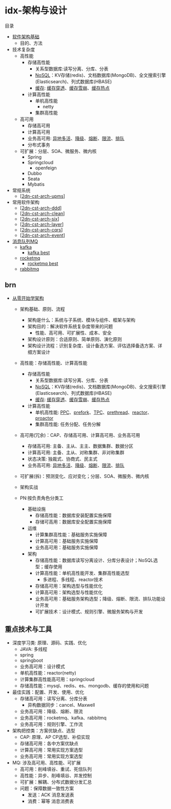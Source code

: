 # idx-架构与设计 

目录

-   [软件架构基础](id:dn-cst-arch-base)
    -   目的、方法
-   技术复杂度
    -   高性能
        -   存储高性能
            -   关系型数据库:读写分离、分库、分表
            -   [NoSQL](id:brn-cst-arch-arch0-NoSQL)：KV存储(redis)、文档数据库(MongoDB)、全文搜索引擎(Elasticsearch)、列式数据库(HBASE)
            -   [缓存](id:brn-cst-arch-arch0-缓存):
                [缓存穿透](id:brn-cst-arch-arch0-缓存穿透)、[缓存雪崩](id:brn-cst-arch-arch0-缓存雪崩)、[缓存热点](id:brn-cst-arch-arch0-缓存热点)
        -   计算高性能
            -   单机高性能
                -   netty
            -   集群高性能
    -   高可用
        -   存储高可用
        -   计算高可用
        -   业务高可用:
            [异地多活](id:brn-cst-arch-arch0-业务高可用-异地多活)、[降级](id:brn-cst-arch-arch0-业务高可用-降级)、[熔断](id:brn-cst-arch-arch0-业务高可用-熔断)、[限流](id:brn-cst-arch-arch0-业务高可用-限流)、[排队](id:brn-cst-arch-arch0-业务高可用-排队)
        -   分布式事务
    -   可扩展：分层、SOA、微服务、微内核
        -   Spring
        -   Springcloud
            -   openfeign
        -   Dubbo
        -   Seata
        -   Mybatis
-   常规系统
    -   [[2dn-cst-arch-upms]]
-   常用软件架构
    -  [[2dn-cst-arch-ddd]]
    -  [[2dn-cst-arch-clean]]
    -  [[2dn-cst-arch-six]]
    -  [[2dn-cst-arch-layer]]
    -  [[2dn-cst-arch-cqrs]]
    -  [[2dn-cst-arch-event]] 
-   [消息队列MQ](id:idx-cst-mq)
    -   [kafka](id:dn-cst-kafka)
        -   [kafka best](id:dn-cst-kafka-best)
    -   [rocketmq](id:dn-cst-rocketmq-base)
        -   [rocketmq best](id:dn-cst-rocketmq-best)
    -   [rabbitmq](id:dn-cst-rabbitmq-base)

## brn

-   [从零开始学架构](id:brn-cst-arch-arch0)
    -   架构基础、原则、流程

        -   架构是什么：系统与子系统、模块与组件、框架与架构
        -   架构目的：解决软件系统复杂度带来的问题
            -   性能、高可用、可扩展性、成本、安全
        -   架构设计原则：合适原则、简单原则、演化原则
        -   架构设计流程：识别复杂度、设计备选方案、评估选择备选方案、详细方案设计

    -   高性能：存储高性能、计算高性能

        -   存储高性能
            -   关系型数据库:读写分离、分库、分表
            -   [NoSQL](id:brn-cst-arch-arch0-NoSQL)：KV存储(redis)、文档数据库(MongoDB)、全文搜索引擎(Elasticsearch)、列式数据库(HBASE)
            -   [缓存](id:brn-cst-arch-arch0-缓存):
                [缓存穿透](id:brn-cst-arch-arch0-缓存穿透)、[缓存雪崩](id:brn-cst-arch-arch0-缓存雪崩)、[缓存热点](id:brn-cst-arch-arch0-缓存热点)
        -   计算高性能
            -   单机高性能:
                [PPC](id:brn-cst-arch-arch0-PPC)、[prefork](id:brn-cst-arch--arch0prefork)、[TPC](id:brn-cst-arch-arch0-TPC)、[prethread](id:brn-cst-arch-arch0-prethread)、[reactor](id:brn-cst-arch-arch0-reactor)、[proactor](id:brn-cst-arch-arch0-roactor)
            -   集群高性能: 任务分配、任务分解

    -   高可用(冗余)：CAP、存储高可用、计算高可用、业务高可用

        -   存储高可用: 主备、主从、主主、数据集群、数据分区
        -   计算高可用: 主备、主从、对称集群、非对称集群
        -   状态决策: 独裁式、协商式、民主式
        -   业务高可用:
            [异地多活](id:brn-cst-arch-arch0-业务高可用-异地多活)、[降级](id:brn-cst-arch-arch0-业务高可用-降级)、[熔断](id:brn-cst-arch-arch0-业务高可用-熔断)、[限流](id:brn-cst-arch-arch0-业务高可用-限流)、[排队](id:brn-cst-arch-arch0-业务高可用-排队)

    -   可扩展(拆)：预测变化、应对变化；分层、SOA、微服务、微内核

    -   架构实战

    -   PN:按负责角色分类工

        -   基础设施
            -   存储高性能：数据库安装配置实施保障
            -   存储可高用：数据库安全配置实施保障
        -   运维
            -   计算集群高性能：基础服务实施保障
            -   计算高可用：基础服务实施保障
            -   业务高可用：基础服务实施保障
        -   架构
            -   存储高性能：数据库读写分离设计、分库分表设计；NoSQL选型；缓存使用
            -   计算高性能：单机高性能开发、集群高性能选型
                -   多进程、多线程、reactor技术
            -   存储高可用：架构选型与性能优化
            -   计算高可用：架构选型与性能优化
            -   业务高可用：基础服务架构选型；降级、熔断、限流、排队功能设计开发
            -   可扩展技术：设计模式、规则引擎、微服务架构与开发

## 重点技术与工具

-   深度学习类: 原理、源码、实践、优化
    -   JAVA: 多线程
    -   spring
    -   springboot
    -   业务高可用：设计模式
    -   单机高性能：reactor(netty)
    -   计算集群高性能高可用：springcloud
    -   存储高性能：mysql、redis、es、mongodb、缓存的使用和问题
-   最佳实践：配置、开发、使用、优化
    -   存储高可用：读写分离、分库分表
        -   异构数据同步：cancel、Maxwell
    -   业务高可用：降级、熔断、限流
    -   业务高可用：rocketmq、kafka、rabbitmq
    -   业务高可用：规则引擎、工作流
-   架构把控类：方案优缺点、选型
    -   CAP: 原理、AP CP选型、补偿实现
    -   存储高可用：各中方案优缺点
    -   计算高可用：常用实现方案选型
    -   业务高可用：常用实现方案选型
-   MQ: 涉及高可用、高性能、可扩展
    -   高可用：削峰填谷、重试、死信队列
    -   高性能：异步、削峰填谷、并发控制
    -   可扩展：解耦、分布式数据分发汇总
    -   问题：保障数据一致性方案
        -   发送：ACK 消息发送表
        -   消费：幂等 消息消费表


[//begin]: # "Autogenerated link references for markdown compatibility"
[2dn-cst-arch-upms]: 2dn-cst-arch-upms.md "dn-arch-upms"
[2dn-cst-arch-ddd]: 2dn-cst-arch-ddd.md "领域驱动"
[2dn-cst-arch-clean]: 2dn-cst-arch-clean.md "clean架构 clean架构"
[2dn-cst-arch-six]: 2dn-cst-arch-six.md "六边形架构"
[2dn-cst-arch-layer]: 2dn-cst-arch-layer.md "分层架构"
[2dn-cst-arch-cqrs]: 2dn-cst-arch-cqrs.md "CQRS"
[2dn-cst-arch-event]: 2dn-cst-arch-event.md "事件驱动架构"
[//end]: # "Autogenerated link references"